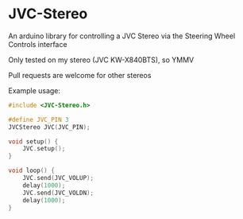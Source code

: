 # JVC-Stereo

An arduino library for controlling a JVC Stereo via the Steering Wheel Controls interface

Only tested on my stereo (JVC KW-X840BTS), so YMMV

Pull requests are welcome for other stereos

Example usage:

``` c++
#include <JVC-Stereo.h>

#define JVC_PIN 3
JVCStereo JVC(JVC_PIN);

void setup() {
	JVC.setup();
}

void loop() {
	JVC.send(JVC_VOLUP);
	delay(1000);
	JVC.send(JVC_VOLDN);
	delay(1000);
}
```
